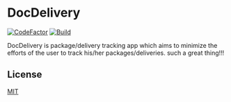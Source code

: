 # DocDelivery
[![CodeFactor](https://www.codefactor.io/repository/github/shankarpriyank/docdelivery/badge)](https://www.codefactor.io/repository/github/shankarpriyank/docdelivery)
[![Build](https://github.com/shankarpriyank/Dr.Delivery/actions/workflows/build.yml/badge.svg)](https://github.com/shankarpriyank/Dr.Delivery/actions/workflows/build.yml)  


 

DocDelivery is package/delivery tracking app which aims to minimize the efforts of the user to track his/her packages/deliveries.
such a great thing!!!

## License
[MIT](https://choosealicense.com/licenses/mit/)
